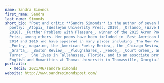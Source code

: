 ```yaml
---
name: Sandra Simonds
first_name: Sandra
last_name: Simonds
short_bio: "Poet and critic **Sandra Simonds** is the author of seven books of
  poetry: _Atopia_ (Wesleyan University Press, 2019), _Orlando_ (Wave Books,
  2018), _Further Problems with Pleasure_, winner of the 2015 Akron Poetry
  Prize, among others. Her poems have been included in _Best American Poetry_ in
  2014 and 2015 and have appeared in many places including _The New Yorker_,
  _Poetry_ magazine, the _American Poetry Review_, the _Chicago Review_,
  _Granta_, _Boston Review_, _Ploughshares_, _Fence_, _Court Green_, and _Lana
  Turner_.  She lives in Tallahassee, Florida, and is an associate professor of
  English and Humanities at Thomas University in Thomasville, Georgia."
portraits:
  - media: 2021/06/sandra-simonds
website: http://www.sandrasimondspoet.com/
---
```

